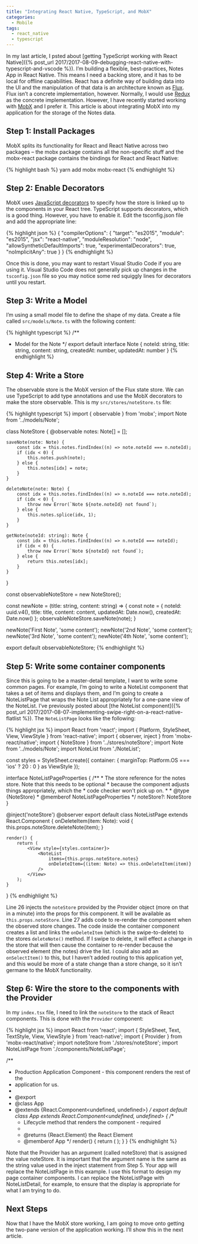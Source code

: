 ```yaml
---
title: "Integrating React Native, TypeScript, and MobX"
categories:
  - Mobile
tags:
  - react_native
  - typescript
---
```


In my last article, I psted about [getting TypeScript working with React Native]({% post_url 2017/2017-08-09-debugging-react-native-with-typescript-and-vscode %}). I’m building a flexible, best-practices, Notes App in React Native. This means I need a backing store, and it has to be local for offline capabilities. React has a definite way of building data into the UI and the manipulation of that data is an architecture known as [Flux](http://facebook.github.io/flux/). Flux isn’t a concrete implementation, however. Normally, I would use [Redux](http://redux.js.org/) as the concrete implementation. However, I have recently started working with [MobX](https://mobx.js.org/) and I prefer it. This article is about integrating MobX into my application for the storage of the Notes data.

## Step 1: Install Packages

MobX splits its functionality for React and React Native across two packages – the mobx package contains all the non-specific stuff and the mobx-react package contains the bindings for React and React Native:

{% highlight bash %}
yarn add mobx mobx-react
{% endhighlight %}

## Step 2: Enable Decorators

MobX uses [JavaScript decorators](https://github.com/wycats/javascript-decorators) to specify how the store is linked up to the components in your React tree. TypeScript supports decorators, which is a good thing. However, you have to enable it. Edit the tsconfig.json file and add the appropriate line:

{% highlight json %}
{
    "compilerOptions": {
        "target": "es2015",
        "module": "es2015",
        "jsx": "react-native",
        "moduleResolution": "node",
        "allowSyntheticDefaultImports": true,
        "experimentalDecorators": true,
        "noImplicitAny": true
    }
}
{% endhighlight %}

Once this is done, you may want to restart Visual Studio Code if you are using it. Visual Studio Code does not generally pick up changes in the `tsconfig.json` file so you may notice some red squiggly lines for decorators until you restart.

## Step 3: Write a Model

I’m using a small model file to define the shape of my data. Create a file called `src/models/Note.ts` with the following content:

{% highlight typescript %}
/**
 * Model for the Note
 */
export default interface Note {
    noteId: string,
    title: string,
    content: string,
    createdAt: number,
    updatedAt: number
}
{% endhighlight %}

## Step 4: Write a Store

The observable store is the MobX version of the Flux state store. We can use TypeScript to add type annotations and use the MobX decorators to make the store observable. This is my `src/stores/noteStore.ts` file:

{% highlight typescript %}
import { observable } from 'mobx';
import Note from '../models/Note';

class NoteStore {
    @observable notes: Note[] = [];

    saveNote(note: Note) {
        const idx = this.notes.findIndex((n) => note.noteId === n.noteId);
        if (idx < 0) {
            this.notes.push(note);
        } else {
            this.notes[idx] = note;
        }
    }

    deleteNote(note: Note) {
        const idx = this.notes.findIndex((n) => n.noteId === note.noteId);
        if (idx < 0) {
            throw new Error(`Note ${note.noteId} not found`);
        } else {
            this.notes.splice(idx, 1);
        }
    }

    getNote(noteId: string): Note {
        const idx = this.notes.findIndex((n) => n.noteId === noteId);
        if (idx < 0) {
            throw new Error(`Note ${noteId} not found`);
        } else {
            return this.notes[idx];
        }
    }
}

const observableNoteStore = new NoteStore();

const newNote = (title: string, content: string) => {
    const note = {
        noteId: uuid.v4(),
        title: title,
        content: content,
        updatedAt: Date.now(),
        createdAt: Date.now()
    };
    observableNoteStore.saveNote(note);
}

newNote('First Note', 'some content');
newNote('2nd Note', 'some content');
newNote('3rd Note', 'some content');
newNote('4th Note', 'some content');

export default observableNoteStore;
{% endhighlight %}

## Step 5: Write some container components

Since this is going to be a master-detail template, I want to write some common pages. For example, I’m going to write a NoteList component that takes a set of items and displays them, and I’m going to create a NoteListPage that wraps the Note List appropriately for a one-pane view of the NoteList. I’ve previously posted about [the NoteList component]({% post_url 2017/2017-08-07-implementing-swipe-right-on-a-react-native-flatlist %}). The `NoteListPage` looks like the following:

{% highlight jsx %}
import React from 'react';
import { Platform, StyleSheet, View, ViewStyle } from 'react-native';
import { observer, inject } from 'mobx-react/native';
import { NoteStore } from '../stores/noteStore';
import Note from '../models/Note';
import NoteList from './NoteList';

const styles = StyleSheet.create({
    container: {
        marginTop: Platform.OS === 'ios' ? 20 : 0
    } as ViewStyle
});

interface NoteListPageProperties {
    /**
     * The store reference for the notes store.  Note that this needs to be optional
     * because the <Provider> component adjusts things appropriately, which the
     * code checker won't pick up on.
     *
     * @type {NoteStore}
     * @memberof NoteListPageProperties
     */
    noteStore?: NoteStore
}

@inject('noteStore')
@observer
export default class NoteListPage extends React.Component<NoteListPageProperties> {
    onDeleteItem(item: Note): void {
        this.props.noteStore.deleteNote(item);
    }

    render() {
        return (
            <View style={styles.container}>
                <NoteList
                    items={this.props.noteStore.notes}
                    onDeleteItem={(item: Note) => this.onDeleteItem(item)}
                />
            </View>
        );
    }
}
{% endhighlight %}

Line 26 injects the `noteStore` provided by the Provider object (more on that in a minute) into the props for this component. It will be available as `this.props.noteStore`. Line 27 adds code to re-render the component when the observed store changes. The code inside the container component creates a list and links the `onDeleteItem` (which is the swipe-to-delete) to the stores `deleteNote()` method. If I swipe to delete, it will effect a change in the store that will then cause the container to re-render because the observed element (the notes) drive the list. I could also add an `onSelectItem()` to this, but I haven’t added routing to this application yet, and this would be more of a state change than a store change, so it isn’t germane to the MobX functionality.

## Step 6: Wire the store to the components with the Provider

In my `index.tsx` file, I need to link the `noteStore` to the stack of React components. This is done with the `Provider` component:

{% highlight jsx %}
import React from 'react';
import { StyleSheet, Text, TextStyle, View, ViewStyle } from 'react-native';
import { Provider } from 'mobx-react/native';
import noteStore from './stores/noteStore';
import NoteListPage from './components/NoteListPage';

/**
 * Production Application Component - this component renders the rest of the
 * application for us.
 *
 * @export
 * @class App
 * @extends {React.Component<undefined, undefined>}
 */
export default class App extends React.Component<undefined, undefined> {
  /**
   * Lifecycle method that renders the component - required
   *
   * @returns {React.Element} the React Element
   * @memberof App
   */
  render() {
    return (
      <Provider noteStore={noteStore}>
        <NoteListPage/>
      </Provider>
    );
  }
}
{% endhighlight %}

Note that the Provider has an argument (called noteStore) that is assigned the value noteStore. It is important that the argument name is the same as the string value used in the inject statement from Step 5. Your app will replace the NoteListPage in this example. I use this format to design my page container components. I can replace the NoteListPage with NoteListDetail, for example, to ensure that the display is appropriate for what I am trying to do.

## Next Steps

Now that I have the MobX store working, I am going to move onto getting the two-pane version of the application working. I’ll show this in the next article. 
